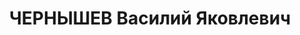 ---
title: ЧЕРНЫШЕВ Василий Яковлевич
description: 'Род. в 1896, Горьковский кр., г. Балахна, русский, обр.: начальное,
  член/канд. в члены ВКП(б). Проживал: Витебская обл., Лепельский р-н, Лепель, ул.
  Горького 2. Секретарь окружкома, Окружком КПБ(б)

  Арестован 09.08.1937. Обв. по ст. 69, 70, 76 УК БССР - к/р деятельность. Приговор:
  ВК ВС СССР, 24.11.1937 – ВМН с конфискацией имущества. Расстрелян 24.11.1937, Минск.

  Реабилитирован ВК ВС СССР 10.10.1956'
---